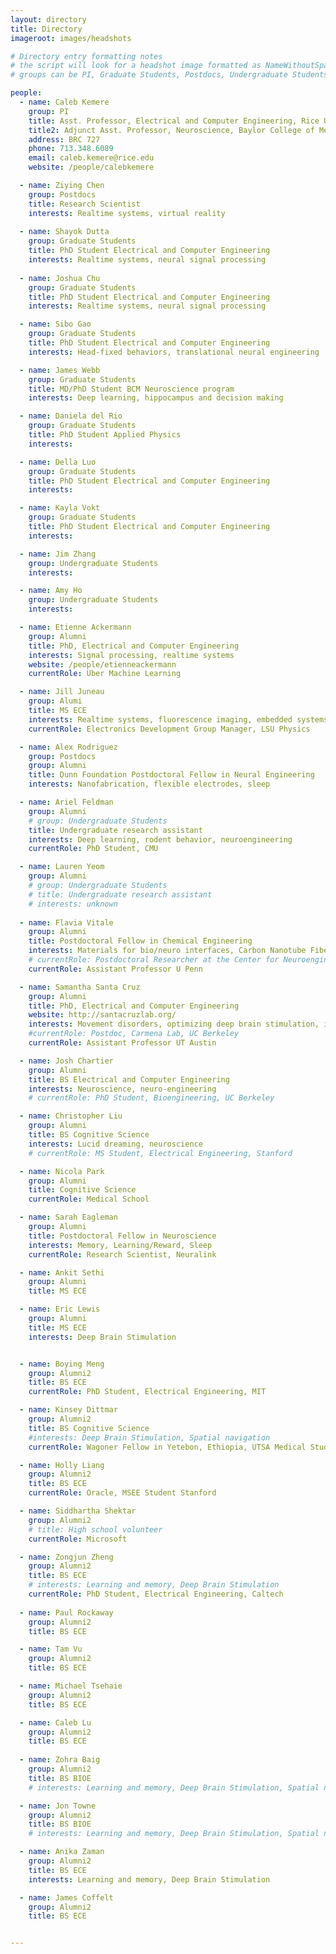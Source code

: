 ```yaml
---
layout: directory
title: Directory
imageroot: images/headshots

# Directory entry formatting notes
# the script will look for a headshot image formatted as NameWithoutSpaces.jpg
# groups can be PI, Graduate Students, Postdocs, Undergraduate Students, Volunteers, Alumni

people:
  - name: Caleb Kemere
    group: PI
    title: Asst. Professor, Electrical and Computer Engineering, Rice University
    title2: Adjunct Asst. Professor, Neuroscience, Baylor College of Medicine
    address: BRC 727
    phone: 713.348.6089
    email: caleb.kemere@rice.edu
    website: /people/calebkemere

  - name: Ziying Chen
    group: Postdocs
    title: Research Scientist
    interests: Realtime systems, virtual reality
    
  - name: Shayok Dutta
    group: Graduate Students
    title: PhD Student Electrical and Computer Engineering
    interests: Realtime systems, neural signal processing
    
  - name: Joshua Chu
    group: Graduate Students
    title: PhD Student Electrical and Computer Engineering
    interests: Realtime systems, neural signal processing

  - name: Sibo Gao
    group: Graduate Students
    title: PhD Student Electrical and Computer Engineering
    interests: Head-fixed behaviors, translational neural engineering

  - name: James Webb
    group: Graduate Students
    title: MD/PhD Student BCM Neuroscience program 
    interests: Deep learning, hippocampus and decision making

  - name: Daniela del Rio
    group: Graduate Students
    title: PhD Student Applied Physics
    interests: 

  - name: Della Luo
    group: Graduate Students
    title: PhD Student Electrical and Computer Engineering
    interests: 

  - name: Kayla Vokt
    group: Graduate Students
    title: PhD Student Electrical and Computer Engineering
    interests: 

  - name: Jim Zhang
    group: Undergraduate Students
    interests: 

  - name: Amy Ho
    group: Undergraduate Students
    interests: 

  - name: Etienne Ackermann
    group: Alumni
    title: PhD, Electrical and Computer Engineering
    interests: Signal processing, realtime systems
    website: /people/etienneackermann
    currentRole: Uber Machine Learning

  - name: Jill Juneau
    group: Alumi
    title: MS ECE
    interests: Realtime systems, fluorescence imaging, embedded systems
    currentRole: Electronics Development Group Manager, LSU Physics

  - name: Alex Rodriguez
    group: Postdocs
    group: Alumni
    title: Dunn Foundation Postdoctoral Fellow in Neural Engineering
    interests: Nanofabrication, flexible electrodes, sleep

  - name: Ariel Feldman 
    group: Alumni
    # group: Undergraduate Students
    title: Undergraduate research assistant
    interests: Deep learning, rodent behavior, neuroengineering
    currentRole: PhD Student, CMU

  - name: Lauren Yeom 
    group: Alumni
    # group: Undergraduate Students
    # title: Undergraduate research assistant
    # interests: unknown
    
  - name: Flavia Vitale
    group: Alumni
    title: Postdoctoral Fellow in Chemical Engineering
    interests: Materials for bio/neuro interfaces, Carbon Nanotube Fibers
    # currentRole: Postdoctoral Researcher at the Center for Neuroengineering & Therapeutics, University of Pennsylvania
    currentRole: Assistant Professor U Penn

  - name: Samantha Santa Cruz
    group: Alumni
    title: PhD, Electrical and Computer Engineering
    website: http://santacruzlab.org/
    interests: Movement disorders, optimizing deep brain stimulation, information theory
    #currentRole: Postdoc, Carmena Lab, UC Berkeley
    currentRole: Assistant Professor UT Austin

  - name: Josh Chartier
    group: Alumni
    title: BS Electrical and Computer Engineering
    interests: Neuroscience, neuro-engineering
    # currentRole: PhD Student, Bioengineering, UC Berkeley

  - name: Christopher Liu
    group: Alumni
    title: BS Cognitive Science
    interests: Lucid dreaming, neuroscience
    # currentRole: MS Student, Electrical Engineering, Stanford

  - name: Nicola Park
    group: Alumni
    title: Cognitive Science
    currentRole: Medical School

  - name: Sarah Eagleman
    group: Alumni
    title: Postdoctoral Fellow in Neuroscience
    interests: Memory, Learning/Reward, Sleep
    currentRole: Research Scientist, Neuralink

  - name: Ankit Sethi
    group: Alumni
    title: MS ECE

  - name: Eric Lewis
    group: Alumni
    title: MS ECE
    interests: Deep Brain Stimulation


  - name: Boying Meng
    group: Alumni2
    title: BS ECE
    currentRole: PhD Student, Electrical Engineering, MIT

  - name: Kinsey Dittmar
    group: Alumni2
    title: BS Cognitive Science
    #interests: Deep Brain Stimulation, Spatial navigation
    currentRole: Wagoner Fellow in Yetebon, Ethiopia, UTSA Medical Student

  - name: Holly Liang
    group: Alumni2
    title: BS ECE
    currentRole: Oracle, MSEE Student Stanford

  - name: Siddhartha Shektar
    group: Alumni2
    # title: High school volunteer
    currentRole: Microsoft

  - name: Zongjun Zheng
    group: Alumni2
    title: BS ECE
    # interests: Learning and memory, Deep Brain Stimulation
    currentRole: PhD Student, Electrical Engineering, Caltech
    
  - name: Paul Rockaway
    group: Alumni2
    title: BS ECE

  - name: Tam Vu
    group: Alumni2
    title: BS ECE

  - name: Michael Tsehaie
    group: Alumni2
    title: BS ECE

  - name: Caleb Lu
    group: Alumni2
    title: BS ECE
    
  - name: Zohra Baig
    group: Alumni2
    title: BS BIOE
    # interests: Learning and memory, Deep Brain Stimulation, Spatial navigation

  - name: Jon Towne
    group: Alumni2
    title: BS BIOE
    # interests: Learning and memory, Deep Brain Stimulation, Spatial navigation

  - name: Anika Zaman
    group: Alumni2
    title: BS ECE
    interests: Learning and memory, Deep Brain Stimulation

  - name: James Coffelt
    group: Alumni2
    title: BS ECE


---
```


